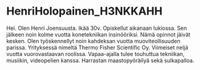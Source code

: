 # HenriHolopainen_H3NKKAHH
Hei. Olen Henri Joensuusta. 
Ikää 30v. Opiskellut aikanaan lukiossa. Sen jälkeen noin kolme vuotta konetekniikan insinööriksi. Nämä opinnot jäivät kesken.
Olen työskennellyt noin kahdeksan vuotta muoviteollisuuden parissa. Yrityksessä nimeltä Thermo Fisher Scientific Oy. Viimeiset neljä vuotta vuorovastaavan roolissa.
Vapaa-ajalla tulee touhuttua tekniikan, musiikin, videopelien kanssa. Harrastan maastopyöräilyä sekä sulkapalloa.
